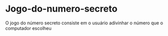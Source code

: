 # Jogo-do-numero-secreto
O jogo do número secreto consiste em o usuário adivinhar o número que o computador escolheu
